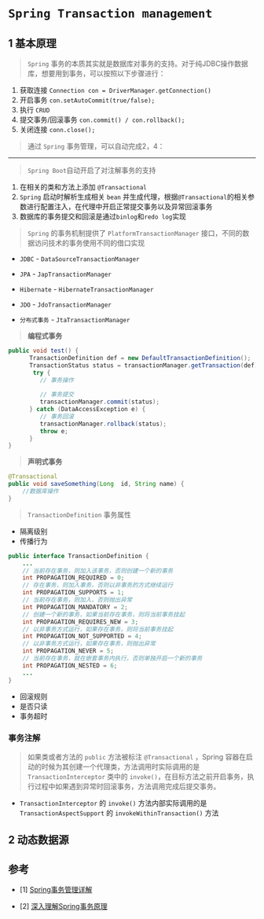 # `Spring Transaction management`

## 1 基本原理

> `Spring` 事务的本质其实就是数据库对事务的支持。对于纯JDBC操作数据库，想要用到事务，可以按照以下步骤进行：

1. 获取连接 `Connection con = DriverManager.getConnection()`
2. 开启事务 `con.setAutoCommit(true/false);`
3. 执行 `CRUD`
4. 提交事务/回滚事务 `con.commit() / con.rollback();`
5. 关闭连接 `conn.close();`

> 通过 `Spring` 事务管理，可以自动完成2，4：
___

> `Spring Boot`自动开启了对注解事务的支持

1. 在相关的类和方法上添加 `@Transactional`
2. `Spring` 启动时解析生成相关 `bean` 并生成代理，根据`@Transactional`的相关参数进行配置注入，在代理中开启正常提交事务以及异常回滚事务
3. 数据库的事务提交和回滚是通过`binlog`和`redo log`实现


> `Spring` 的事务机制提供了 `PlatformTransactionManager` 接口，不同的数据访问技术的事务使用不同的借口实现


- `JDBC` - `DataSourceTransactionManager`

- `JPA` - `JapTransactionManager`

- `Hibernate` - `HibernateTransactionManager`

- `JDO` - `JdoTransactionManager`

- `分布式事务` - `JtaTransactionManager`

> **编程式事务**

```java
public void test() {
      TransactionDefinition def = new DefaultTransactionDefinition();
      TransactionStatus status = transactionManager.getTransaction(def);
       try {
         // 事务操作
 
         // 事务提交
         transactionManager.commit(status);
      } catch (DataAccessException e) {
         // 事务回滚
         transactionManager.rollback(status);
         throw e;
      }
}
```

> **声明式事务**

```java
@Transactional
public void saveSomething(Long  id, String name) {
    //数据库操作
}
```

> `TransactionDefinition` 事务属性

- 隔离级别
- 传播行为
```java
public interface TransactionDefinition {
    ...
    // 当前存在事务，则加入该事务，否则创建一个新的事务
    int PROPAGATION_REQUIRED = 0; 
    // 存在事务，则加入事务，否则以非事务的方式继续运行
    int PROPAGATION_SUPPORTS = 1;
    // 当前存在事务，则加入，否则抛出异常
    int PROPAGATION_MANDATORY = 2;
    // 创建一个新的事务，如果当前存在事务，则将当前事务挂起
    int PROPAGATION_REQUIRES_NEW = 3; 
    // 以非事务方式运行，如果存在事务，则将当前事务挂起
    int PROPAGATION_NOT_SUPPORTED = 4;
    // 以非事务方式运行，如果存在事务，则抛出异常
    int PROPAGATION_NEVER = 5;
    // 当前存在事务，就在嵌套事务内执行，否则单独开启一个新的事务
    int PROPAGATION_NESTED = 6;
    ...
}
```
- 回滚规则
- 是否只读
- 事务超时

### 事务注解

> 如果类或者方法的 `public` 方法被标注 `@Transactional` ，Spring 容器在启动的时候为其创建一个代理类，方法调用时实际调用的是 `TransactionInterceptor` 类中的 `invoke()`，在目标方法之前开启事务，执行过程中如果遇到异常时回滚事务，方法调用完成后提交事务。

- `TransactionInterceptor` 的 `invoke()` 方法内部实际调用的是 `TransactionAspectSupport` 的 `invokeWithinTransaction()` 方法

## 2 动态数据源

## 参考

- [1] [Spring事务管理详解](https://juejin.cn/post/6844903608224333838)

- [2] [深入理解Spring事务原理](https://cloud.tencent.com/developer/article/1832182)

